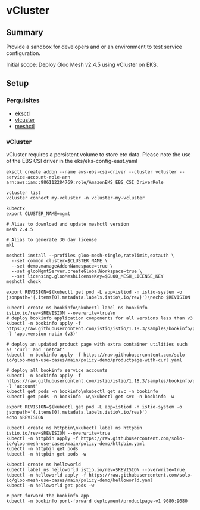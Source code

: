 # vCluster

## Summary

Provide a sandbox for developers and or an environment to test service configuration.

Initial scope: Deploy Gloo Mesh v2.4.5 using vCluster on EKS.

## Setup

### Perquisites
- [eksctl](https://eksctl.io/) 
- [vlcuster](https://www.vcluster.com/docs/getting-started/setup)
- [meshctl](https://docs.solo.io/gloo-mesh-enterprise/latest/setup/prepare/meshctl_cli_install/)

### vCluster
vCluster requires a persistent volume to store etc data. Please note the use of the EBS CSI driver in the eks/eks-config-east.yaml

```
eksctl create addon --name aws-ebs-csi-driver --cluster vcluster --service-account-role-arn arn:aws:iam::986112284769:role/AmazonEKS_EBS_CSI_DriverRole
```

```
vcluster list
vcluster connect my-vcluster -n vcluster-my-vcluster

kubectx
export CLUSTER_NAME=mgmt

# Alias to download and update meshctl version
mesh 2.4.5

# Alias to generate 30 day license
mkl

meshctl install --profiles gloo-mesh-single,ratelimit,extauth \
  --set common.cluster=$CLUSTER_NAME \
  --set demo.manageAddonNamespace=true \
  --set glooMgmtServer.createGlobalWorkspace=true \
  --set licensing.glooMeshLicenseKey=$GLOO_MESH_LICENSE_KEY
meshctl check

export REVISION=$(kubectl get pod -L app=istiod -n istio-system -o jsonpath='{.items[0].metadata.labels.istio\.io/rev}')\necho $REVISION

kubectl create ns bookinfo\nkubectl label ns bookinfo istio.io/rev=$REVISION --overwrite=true\n
# deploy bookinfo application components for all versions less than v3
kubectl -n bookinfo apply -f https://raw.githubusercontent.com/istio/istio/1.18.3/samples/bookinfo/platform/kube/bookinfo.yaml -l 'app,version notin (v3)'

# deploy an updated product page with extra container utilities such as 'curl' and 'netcat'
kubectl -n bookinfo apply -f https://raw.githubusercontent.com/solo-io/gloo-mesh-use-cases/main/policy-demo/productpage-with-curl.yaml

# deploy all bookinfo service accounts
kubectl -n bookinfo apply -f https://raw.githubusercontent.com/istio/istio/1.18.3/samples/bookinfo/platform/kube/bookinfo.yaml -l 'account'
kubectl get pods -n bookinfo\nkubectl get svc -n bookinfo
kubectl get pods -n bookinfo -w\nkubectl get svc -n bookinfo -w

export REVISION=$(kubectl get pod -L app=istiod -n istio-system -o jsonpath='{.items[0].metadata.labels.istio\.io/rev}')
echo $REVISION

kubectl create ns httpbin\nkubectl label ns httpbin istio.io/rev=$REVISION --overwrite=true
kubectl -n httpbin apply -f https://raw.githubusercontent.com/solo-io/gloo-mesh-use-cases/main/policy-demo/httpbin.yaml
kubectl -n httpbin get pods
kubectl -n httpbin get pods -w

kubectl create ns helloworld
kubectl label ns helloworld istio.io/rev=$REVISION --overwrite=true
kubectl -n helloworld apply -f https://raw.githubusercontent.com/solo-io/gloo-mesh-use-cases/main/policy-demo/helloworld.yaml
kubectl -n helloworld get pods -w

# port forward the bookinfo app
kubectl -n bookinfo port-forward deployment/productpage-v1 9080:9080
```
